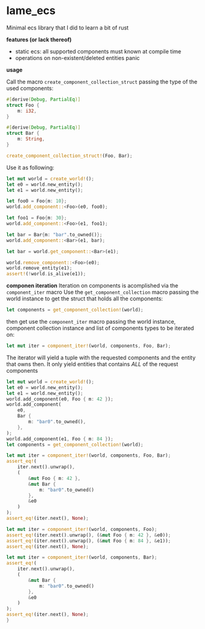# lame_ecs
Minimal ecs library that I did to learn a bit of rust

**features (or lack thereof)**
* static ecs: all supported components must known at compile time
* operations on non-existent/deleted entities panic

**usage**

Call the macro `create_component_collection_struct` passing the type of the used components:
```rs
#[derive(Debug, PartialEq)]
struct Foo {
    m: i32,
}

#[derive(Debug, PartialEq)]
struct Bar {
    m: String,
}

create_component_collection_struct!(Foo, Bar);
```
Use it as following:
```rs
let mut world = create_world!();
let e0 = world.new_entity();
let e1 = world.new_entity();

let foo0 = Foo{m: 10};
world.add_component::<Foo>(e0, foo0);

let foo1 = Foo{m: 30};
world.add_component::<Foo>(e1, foo1);

let bar = Bar{m: "bar".to_owned()};
world.add_component::<Bar>(e1, bar);

let bar = world.get_component::<Bar>(e1);

world.remove_component::<Foo>(e0);
world.remove_entity(e1);
assert!(!world.is_alive(e1));
```

**componen iteration**
Iteration on components is acomplished via the `component_iter` macro
Use the `get_component_collection` macro passing the world instance to get the struct that holds all the components:

```rs
let components = get_component_collection!(world);
```
then get use the `component_iter` macro passing the world instance, component collection instance and list of components types to be iterated on:

```rs
let mut iter = component_iter!(world, components, Foo, Bar);
```

The iterator will yield a tuple with the requested components and the entity that owns then. It only yield entities that contains *ALL* of the request components



```rs
let mut world = create_world!();
let e0 = world.new_entity();
let e1 = world.new_entity();
world.add_component(e0, Foo { m: 42 });
world.add_component(
    e0,
    Bar {
        m: "bar0".to_owned(),
    },
);
world.add_component(e1, Foo { m: 84 });
let components = get_component_collection!(world);

let mut iter = component_iter!(world, components, Foo, Bar);
assert_eq!(
    iter.next().unwrap(),
    (
        &mut Foo { m: 42 },
        &mut Bar {
            m: "bar0".to_owned()
        },
        &e0
    )
);
assert_eq!(iter.next(), None);

let mut iter = component_iter!(world, components, Foo);
assert_eq!(iter.next().unwrap(), (&mut Foo { m: 42 }, &e0));
assert_eq!(iter.next().unwrap(), (&mut Foo { m: 84 }, &e1));
assert_eq!(iter.next(), None);

let mut iter = component_iter!(world, components, Bar);
assert_eq!(
    iter.next().unwrap(),
    (
        &mut Bar {
            m: "bar0".to_owned()
        },
        &e0
    )
);
assert_eq!(iter.next(), None);
}
```
